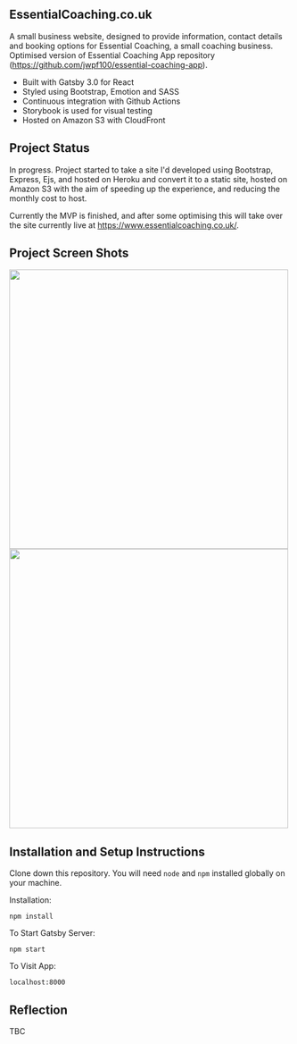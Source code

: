 ## EssentialCoaching.co.uk

A small business website, designed to provide information, contact details and booking options for Essential Coaching, a small coaching business.  Optimised version of Essential Coaching App repository (https://github.com/jwpf100/essential-coaching-app).

- Built with Gatsby 3.0 for React
- Styled using Bootstrap, Emotion and SASS
- Continuous integration with Github Actions
- Storybook is used for visual testing
- Hosted on Amazon S3 with CloudFront

## Project Status

In progress.  Project started to take a site I'd developed using Bootstrap, Express, Ejs, and hosted on Heroku and convert it to a static site, hosted on Amazon S3 with the aim of speeding up the experience, and reducing the monthly cost to host.  

Currently the MVP is finished, and after some optimising this will take over the site currently live at https://www.essentialcoaching.co.uk/.  

## Project Screen Shots

<img src="https://user-images.githubusercontent.com/64267174/106137346-7c98a580-6162-11eb-9755-ba2f57bb1844.png" height="500"> <img src="https://user-images.githubusercontent.com/64267174/106137598-d1d4b700-6162-11eb-98c5-a58fd574278e.png" height="500"> 

## Installation and Setup Instructions

Clone down this repository. You will need `node` and `npm` installed globally on your machine.  

Installation:

`npm install`  

To Start Gatsby Server:

`npm start`  

To Visit App:

`localhost:8000`  

## Reflection

TBC
